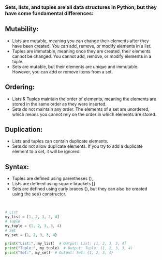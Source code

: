 ### Sets, lists, and tuples are all data structures in Python, but they have some fundamental differences:

## Mutability:
- Lists are mutable, meaning you can change their elements after they have been created. You can add, remove, or modify elements in a list.
- Tuples are immutable, meaning once they are created, their elements cannot be changed. You cannot add, remove, or modify elements in a tuple.
- Sets are mutable, but their elements are unique and immutable. However, you can add or remove items from a set.
  
## Ordering:

- Lists & Tuples maintain the order of elements, meaning the elements are stored in the same order as they were inserted.
- Sets do not maintain any order. The elements of a set are unordered, which means you cannot rely on the order in which elements are stored.
  
## Duplication:
 
- Lists and tuples can contain duplicate elements.
- Sets do not allow duplicate elements. If you try to add a duplicate element to a set, it will be ignored.

## Syntax:

- Tuples are defined using parentheses (),
- Lists are defined using square brackets []
- Sets are defined using curly braces {}, but they can also be created using the set() constructor.

</br>

```python
# List
my_list = [1, 2, 3, 3, 4]
# Tuple
my_tuple = (1, 2, 3, 3, 4)
# Set
my_set = {1, 2, 3, 3, 4}

print("List:", my_list)  # Output: List: [1, 2, 3, 3, 4]
print("Tuple:", my_tuple)  # Output: Tuple: (1, 2, 3, 3, 4)
print("Set:", my_set)  # Output: Set: {1, 2, 3, 4}
